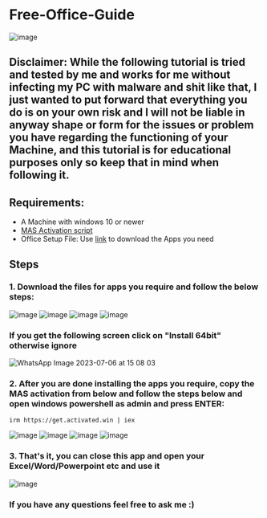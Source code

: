 # Free-Office-Guide

![image](https://github.com/Masteroduo/Free-Office-Guide/assets/79645349/178812db-1a9d-461a-8782-2d1cbf6f85a0)

## Disclaimer: While the following tutorial is tried and tested by me and works for me without infecting my PC with malware and shit like that, I just wanted to put forward that everything you do is on your own risk and I will not be liable in anyway shape or form for the issues or problem you have regarding the functioning of your Machine, and this tutorial is for educational purposes only so keep that in mind when following it.

## Requirements:
- A Machine with windows 10 or newer
- [MAS Activation script](https://github.com/massgravel/Microsoft-Activation-Scripts/archive/refs/heads/master.zip)
- Office Setup File: Use [link](https://files.rg-adguard.net/files/b88a8fa3-20e8-f19b-f560-15bc17eb8429) to download the Apps you need

## Steps

### 1. Download the files for apps you require and follow the below steps:

![image](https://github.com/Masteroduo/Free-Office-Guide/assets/79645349/3f551c7b-c9d4-40f4-98e7-8f49d049d03c)
![image](https://github.com/Masteroduo/Free-Office-Guide/assets/79645349/5b7bdf07-51fa-4da1-98fd-8be19cd082e7)
![image](https://github.com/Masteroduo/Free-Office-Guide/assets/79645349/45da2230-9beb-4ca4-9368-0e3424262191)
![image](https://github.com/Masteroduo/Free-Office-Guide/assets/79645349/3c19cdaa-8811-4ec5-adee-60955f0191e2)

### If you get the following screen click on "Install 64bit" otherwise ignore
![WhatsApp Image 2023-07-06 at 15 08 03](https://github.com/Masteroduo/Free-Office-Guide/assets/79645349/0bfbb305-354e-423b-ac65-87c46e56d131)


### 2. After you are done installing the apps you require, copy the MAS activation from below and follow the steps below and open windows powershell as admin and press ENTER:

`irm https://get.activated.win | iex`

![image](https://github.com/Masteroduo/Free-Office-Guide/assets/79645349/0beb8c9c-0b2c-4a0b-ac0d-7a2fe8786835)
![image](https://github.com/Masteroduo/Free-Office-Guide/assets/79645349/2f48096d-e2fe-41c4-8aa1-4a0e44bcf597)
![image](https://github.com/Masteroduo/Free-Office-Guide/assets/79645349/f61118d6-2c8d-4839-a23c-406ba70ff8c4)
![image](https://github.com/Masteroduo/Free-Office-Guide/assets/79645349/f020e78f-973f-4066-8f64-c9f8240cfe19)




### 3. That's it, you can close this app and open your Excel/Word/Powerpoint etc and use it

![image](https://github.com/Masteroduo/Free-Office-Guide/assets/79645349/9b4ae0c6-b415-4d4c-900f-93a8386ac0a9)

### If you have any questions feel free to ask me :)


